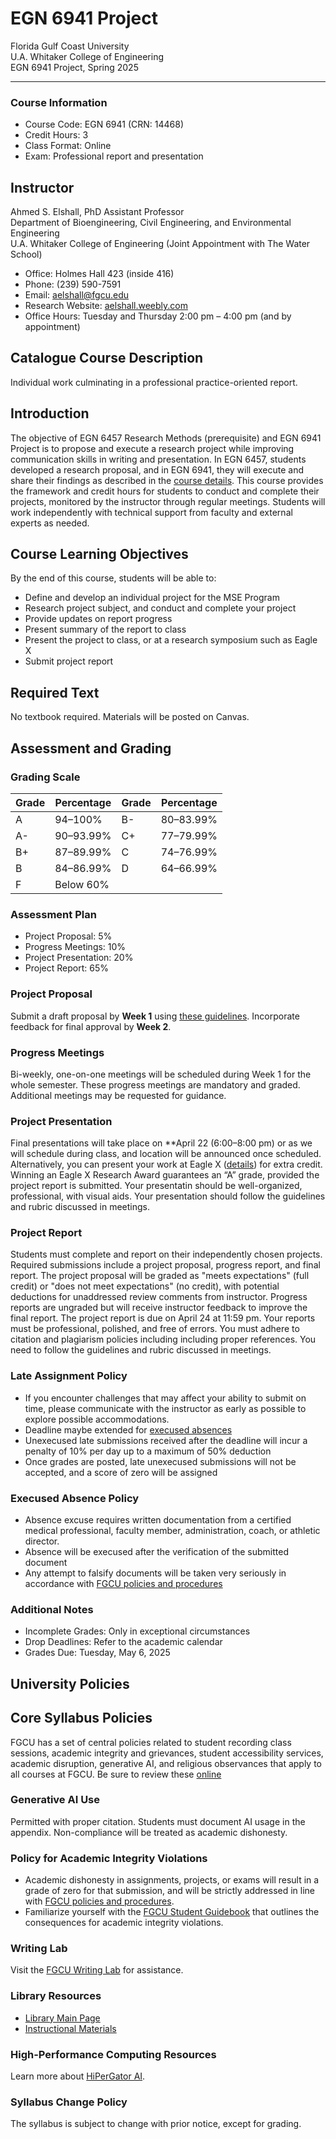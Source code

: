 # EGN 6941 Project 
Florida Gulf Coast University  
U.A. Whitaker College of Engineering  
EGN 6941 Project, Spring 2025

---

### Course Information
- Course Code: EGN 6941 (CRN: 14468)  
- Credit Hours: 3  
- Class Format: Online  
- Exam: Professional report and presentation  

## Instructor
Ahmed S. Elshall, PhD
Assistant Professor  
Department of Bioengineering, Civil Engineering, and Environmental Engineering  
U.A. Whitaker College of Engineering (Joint Appointment with The Water School)  

- Office: Holmes Hall 423 (inside 416)  
- Phone: (239) 590-7591  
- Email: aelshall@fgcu.edu  
- Research Website: [aelshall.weebly.com](https://aelshall.weebly.com)  
- Office Hours: Tuesday and Thursday 2:00 pm – 4:00 pm (and by appointment)

## Catalogue Course Description
Individual work culminating in a professional practice-oriented report.

## Introduction
The objective of EGN 6457 Research Methods (prerequisite) and EGN 6941 Project is to propose and execute a research project while improving communication skills in writing and presentation. In EGN 6457, students developed a research proposal, and in EGN 6941, they will execute and share their findings as described in the [course details](https://aselshall.github.io/rm/hw/big-picture). This course provides the framework and credit hours for students to conduct and complete their projects, monitored by the instructor through regular meetings. Students will work independently with technical support from faculty and external experts as needed.

## Course Learning Objectives
By the end of this course, students will be able to:
- Define and develop an individual project for the MSE Program
- Research project subject, and conduct and complete your project
- Provide updates on report progress
- Present summary of the report to class
- Present the project to class, or at a research symposium such as Eagle X
- Submit project report

## Required Text 
No textbook required. Materials will be posted on Canvas.

## Assessment and Grading

### Grading Scale
| Grade | Percentage   | Grade | Percentage   |
|-------|--------------|-------|--------------|
| A     | 94–100%      | B-    | 80–83.99%    |
| A-    | 90–93.99%    | C+    | 77–79.99%    |
| B+    | 87–89.99%    | C     | 74–76.99%    |
| B     | 84–86.99%    | D     | 64–66.99%    |
| F     | Below 60%    |       |              |

### Assessment Plan
- Project Proposal: 5%  
- Progress Meetings: 10%  
- Project Presentation: 20%  
- Project Report: 65%  

### Project Proposal
Submit a draft proposal by **Week 1** using [these guidelines](https://aselshall.github.io/rm/hw/proposal-hw). Incorporate feedback for final approval by **Week 2**.

### Progress Meetings
Bi-weekly, one-on-one meetings will be scheduled during Week 1 for the whole semester. These progress meetings are mandatory and graded. Additional meetings may be requested for guidance.

### Project Presentation
Final presentations will take place on **April 22 (6:00–8:00 pm) or as we will schedule during class, and location will be announced once scheduled. Alternatively, you can present your work at Eagle X ([details](https://www.fgcu.edu/eaglex)) for extra credit. Winning an Eagle X Research Award guarantees an “A” grade, provided the project report is submitted. Your presentatin should be well-organized, professional, with visual aids. Your presentation should follow the guidelines and rubric discussed in meetings. 

### Project Report
Students must complete and report on their independently chosen projects. Required submissions include a project proposal, progress report, and final report. The project proposal will be graded as "meets expectations" (full credit) or "does not meet expectations" (no credit), with potential deductions for unaddressed review comments from instructor. Progress reports are ungraded but will receive instructor feedback to improve the final report. The project report is due on April 24 at 11:59 pm. Your reports must be professional, polished, and free of errors. You must adhere to citation and plagiarism policies including including proper references. You need to follow the guidelines and rubric discussed in meetings.

### Late Assignment Policy
- If you encounter challenges that may affect your ability to submit on time, please communicate with the instructor as early as possible to explore possible accommodations.
- Deadline maybe extended for [execused absences](#Execused-Absence-Policy)
- Unexecused late submissions received after the deadline will incur a penalty of 10% per day up to a maximum of 50% deduction
- Once grades are posted, late unexecused submissions will not be accepted, and a score of zero will be assigned

### Execused Absence Policy
- Absence excuse requires written documentation from a certified medical professional, faculty member, administration, coach, or athletic director.
- Absence will be execused after the verification of the submitted document
- Any attempt to falsify documents will be taken very seriously in accordance with [FGCU policies and procedures](https://fgcucdn.fgcu.edu/studentlife/studentconduct/files/academic_integrity_flowchart_2019.pdf)

### Additional Notes
- Incomplete Grades: Only in exceptional circumstances
- Drop Deadlines: Refer to the academic calendar
- Grades Due: Tuesday, May 6, 2025


## University Policies

## Core Syllabus Policies 
FGCU has a set of central policies related to student recording class sessions, academic integrity and grievances, student accessibility services, academic disruption, generative AI, and religious observances that apply to all courses at FGCU. Be sure to review these [online](https://www.fgcu.edu/about/leadership/officeoftheprovost/core-syllabus-policy-statements)

### Generative AI Use
Permitted with proper citation. Students must document AI usage in the appendix. Non-compliance will be treated as academic dishonesty.  

### Policy for Academic Integrity Violations 
- Academic dishonesty in assignments, projects, or exams will result in a grade of zero for that submission, and will be strictly addressed in line with [FGCU policies and procedures](https://fgcucdn.fgcu.edu/studentlife/studentconduct/files/academic_integrity_flowchart_2019.pdf).
- Familiarize yourself with the [FGCU Student Guidebook](https://www.fgcu.edu/studentlife/studentconduct/) that outlines the consequences for academic integrity violations.

### Writing Lab
Visit the [FGCU Writing Lab](https://www.fgcu.edu/academics/caa/writinglab/) for assistance.

### Library Resources
- [Library Main Page](http://library.fgcu.edu)  
- [Instructional Materials](http://library.fgcu.edu/RSD/Instruction/tutorials.htm)  

### High-Performance Computing Resources
Learn more about [HiPerGator AI](https://www.fgcu.edu).

### Syllabus Change Policy
The syllabus is subject to change with prior notice, except for grading.

